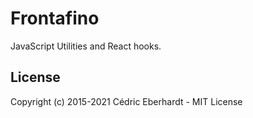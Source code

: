 # Frontafino

JavaScript Utilities and React hooks.

## License

Copyright (c) 2015-2021 Cédric Eberhardt - MIT License
